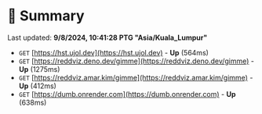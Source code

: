 # 📖 Summary
Last updated: **9/8/2024, 10:41:28 PTG "Asia/Kuala_Lumpur"**

- `GET` [https://hst.ujol.dev](https://hst.ujol.dev) - **Up** (564ms)
- `GET` [https://reddviz.deno.dev/gimme](https://reddviz.deno.dev/gimme) - **Up** (1275ms)
- `GET` [https://reddviz.amar.kim/gimme](https://reddviz.amar.kim/gimme) - **Up** (412ms)
- `GET` [https://dumb.onrender.com](https://dumb.onrender.com) - **Up** (638ms)
